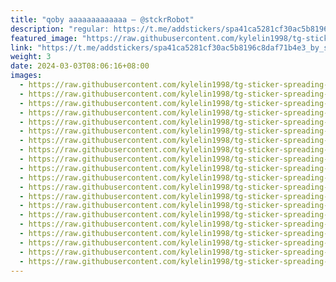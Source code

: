 ```yaml
---
title: "qoby aaaaaaaaaaaaa — @stckrRobot"
description: "regular: https://t.me/addstickers/spa41ca5281cf30ac5b8196c8daf71b4e3_by_stckrRobot"
featured_image: "https://raw.githubusercontent.com/kylelin1998/tg-sticker-spreading-worldwide-images/main/img/6f6c6060-2d5a-4b05-a9c3-919564dcdb9b.jpg"
link: "https://t.me/addstickers/spa41ca5281cf30ac5b8196c8daf71b4e3_by_stckrRobot"
weight: 3
date: 2024-03-03T08:06:16+08:00
images:
  - https://raw.githubusercontent.com/kylelin1998/tg-sticker-spreading-worldwide-images/main/img/6f6c6060-2d5a-4b05-a9c3-919564dcdb9b.jpg
  - https://raw.githubusercontent.com/kylelin1998/tg-sticker-spreading-worldwide-images/main/img/74916190-8ec1-4c18-8013-e548cada2458.jpg
  - https://raw.githubusercontent.com/kylelin1998/tg-sticker-spreading-worldwide-images/main/img/504c299e-628f-4617-ae6c-1897807f4422.jpg
  - https://raw.githubusercontent.com/kylelin1998/tg-sticker-spreading-worldwide-images/main/img/04b3da9c-726c-4bc6-aa3b-34109eafc2f0.jpg
  - https://raw.githubusercontent.com/kylelin1998/tg-sticker-spreading-worldwide-images/main/img/33166e3d-812b-4459-be6a-c6b7de520749.jpg
  - https://raw.githubusercontent.com/kylelin1998/tg-sticker-spreading-worldwide-images/main/img/4636a862-d42c-45ae-8881-8f15ee1e0998.jpg
  - https://raw.githubusercontent.com/kylelin1998/tg-sticker-spreading-worldwide-images/main/img/51be5939-907b-46c0-9edb-532cd5331e81.jpg
  - https://raw.githubusercontent.com/kylelin1998/tg-sticker-spreading-worldwide-images/main/img/17704264-6e64-4fe6-ade6-2e936a43cfdc.jpg
  - https://raw.githubusercontent.com/kylelin1998/tg-sticker-spreading-worldwide-images/main/img/a7a9f6b7-9ec4-4615-a89e-3f4d6c9de173.jpg
  - https://raw.githubusercontent.com/kylelin1998/tg-sticker-spreading-worldwide-images/main/img/c8e692dc-d018-4b46-8b36-fbdaba3a0e36.jpg
  - https://raw.githubusercontent.com/kylelin1998/tg-sticker-spreading-worldwide-images/main/img/63745f0a-2d41-4083-b434-ead96473b9a8.jpg
  - https://raw.githubusercontent.com/kylelin1998/tg-sticker-spreading-worldwide-images/main/img/00f618ee-3cde-4941-82dd-e29ccb6ff3ed.jpg
  - https://raw.githubusercontent.com/kylelin1998/tg-sticker-spreading-worldwide-images/main/img/21a5d14a-5a64-4e92-8acc-2a28b1d06eee.jpg
  - https://raw.githubusercontent.com/kylelin1998/tg-sticker-spreading-worldwide-images/main/img/46fd8b80-eac9-40fc-a3d5-ee57214af3c8.jpg
  - https://raw.githubusercontent.com/kylelin1998/tg-sticker-spreading-worldwide-images/main/img/310b9a74-3dad-425e-a19f-525de1be61b1.jpg
  - https://raw.githubusercontent.com/kylelin1998/tg-sticker-spreading-worldwide-images/main/img/dc5232cb-6cbd-4cf2-b95a-564b12e03cfa.jpg
  - https://raw.githubusercontent.com/kylelin1998/tg-sticker-spreading-worldwide-images/main/img/e75692b1-2561-4028-9e3f-329c31065e39.jpg
  - https://raw.githubusercontent.com/kylelin1998/tg-sticker-spreading-worldwide-images/main/img/a0889cd5-c197-4069-a576-eed5e041fa83.jpg
  - https://raw.githubusercontent.com/kylelin1998/tg-sticker-spreading-worldwide-images/main/img/9042ab32-23f5-4319-8ca4-7b681279d6e1.jpg
  - https://raw.githubusercontent.com/kylelin1998/tg-sticker-spreading-worldwide-images/main/img/9bcdf890-ab66-4b0b-ad8d-bea0b20d1138.jpg
---
```

